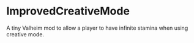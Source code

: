 # ImprovedCreativeMode
A tiny Valheim mod to allow a player to have infinite stamina when using creative mode.
